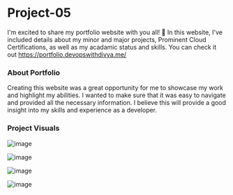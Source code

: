 
# Project-05

I'm excited to share my portfolio website with you all! 🎉 In this website, I've included details about my minor and major projects, Prominent Cloud Certifications, as well as my acadamic status and skills. You can check it out https://portfolio.devopswithdivya.me/

### About Portfolio
Creating this website was a great opportunity for me to showcase my work and highlight my abilities. 
I wanted to make sure that it was easy to navigate and provided all the necessary information.
I believe this will provide a good insight into my skills and experience as a developer.

### Project Visuals
![image](https://github.com/Divya4242/Portfolio/assets/113757574/348c90bc-f16e-4a86-9c6e-19ce2dac406b)

![image](https://github.com/Divya4242/Portfolio/assets/113757574/f9431dc2-293b-4ff3-871d-6ae4dd6019e6)

![image](https://github.com/Divya4242/Portfolio/assets/113757574/5a3ebb3d-fa40-45c8-b4d4-1509fcb5273e)

![image](https://github.com/Divya4242/Portfolio/assets/113757574/0ebed892-39b1-4ef1-92ce-9c8ef3801766)

